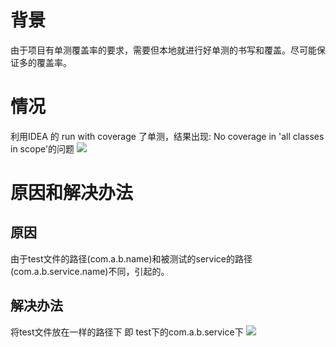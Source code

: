 # 背景
由于项目有单测覆盖率的要求，需要但本地就进行好单测的书写和覆盖。尽可能保证多的覆盖率。

# 情况
利用IDEA 的 run with coverage 了单测，结果出现: No coverage in 'all classes in scope'的问题
![](https://p3-juejin.byteimg.com/tos-cn-i-k3u1fbpfcp/e0523ce975444d96afeef29640d5cfa0~tplv-k3u1fbpfcp-watermark.image)

# 原因和解决办法
## 原因
由于test文件的路径(com.a.b.name)和被测试的service的路径(com.a.b.service.name)不同，引起的。
## 解决办法
将test文件放在一样的路径下 即 test下的com.a.b.service下
![](https://p1-juejin.byteimg.com/tos-cn-i-k3u1fbpfcp/9a6072c279724c3498a48485e2a84220~tplv-k3u1fbpfcp-watermark.image)